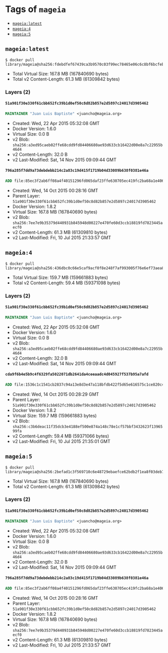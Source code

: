 <!-- THIS FILE IS GENERATED VIA '.template-helpers/generate-tag-details.pl' -->

# Tags of `mageia`

-	[`mageia:latest`](#mageialatest)
-	[`mageia:4`](#mageia4)
-	[`mageia:5`](#mageia5)

## `mageia:latest`

```console
$ docker pull library/mageia@sha256:fdebdfef67439ca3b9570c03f99ec78465e06c6c8bf6bcfeb40f5282e3924b9a
```

-	Total Virtual Size: 167.8 MB (167840690 bytes)
-	Total v2 Content-Length: 61.3 MB (61309842 bytes)

### Layers (2)

#### `51a901f30e330f61cbb652fc39b1d0ef50c8d82b857e2d5897c24017d3905462`

```dockerfile
MAINTAINER "Juan Luis Baptiste" <juancho@mageia.org>
```

-	Created: Wed, 22 Apr 2015 05:32:08 GMT
-	Docker Version: 1.6.0
-	Virtual Size: 0.0 B
-	v2 Blob: `sha256:a3ed95caeb02ffe68cdd9fd84406680ae93d633cb16422d00e8a7c22955b46d4`
-	v2 Content-Length: 32.0 B
-	v2 Last-Modified: Sat, 14 Nov 2015 09:09:44 GMT

#### `796a285f7dd9a73debdebb214c2a83c19d415f1719b04d33089b638f0381e46a`

```dockerfile
ADD file:85ec3f2ab6ff08a4f40151296fd065daf23ffe630705ec419fc2ba68a1e406ac in /
```

-	Created: Wed, 14 Oct 2015 00:28:16 GMT
-	Parent Layer: `51a901f30e330f61cbb652fc39b1d0ef50c8d82b857e2d5897c24017d3905462`
-	Docker Version: 1.8.2
-	Virtual Size: 167.8 MB (167840690 bytes)
-	v2 Blob: `sha256:7ee7e9b35379d440931b845948d00227e470fe60d3ccb18819fd7823445aecf0`
-	v2 Content-Length: 61.3 MB (61309810 bytes)
-	v2 Last-Modified: Fri, 10 Jul 2015 21:33:57 GMT

## `mageia:4`

```console
$ docker pull library/mageia@sha256:436dbc0c66e5caf9acf0f8e248f7af993005f76e6ef73aea8f9beedca4d31e4e
```

-	Total Virtual Size: 159.7 MB (159661883 bytes)
-	Total v2 Content-Length: 59.4 MB (59371098 bytes)

### Layers (2)

#### `51a901f30e330f61cbb652fc39b1d0ef50c8d82b857e2d5897c24017d3905462`

```dockerfile
MAINTAINER "Juan Luis Baptiste" <juancho@mageia.org>
```

-	Created: Wed, 22 Apr 2015 05:32:08 GMT
-	Docker Version: 1.6.0
-	Virtual Size: 0.0 B
-	v2 Blob: `sha256:a3ed95caeb02ffe68cdd9fd84406680ae93d633cb16422d00e8a7c22955b46d4`
-	v2 Content-Length: 32.0 B
-	v2 Last-Modified: Sat, 14 Nov 2015 09:09:44 GMT

#### `cda9f6b4e5b9c4f6329fa5022071db2641da4ceeaadc4d045927f537b95a7afd`

```dockerfile
ADD file:1536c1c1541cb2837c94a13e8d3e47a118bfdb422f5d65e616575c1ce820c476 in /
```

-	Created: Wed, 14 Oct 2015 00:28:29 GMT
-	Parent Layer: `51a901f30e330f61cbb652fc39b1d0ef50c8d82b857e2d5897c24017d3905462`
-	Docker Version: 1.8.2
-	Virtual Size: 159.7 MB (159661883 bytes)
-	v2 Blob: `sha256:c3b6deac11f35dcb3e4188ef500e874a148c78e1cf57bbf3432623f1396599fa`
-	v2 Content-Length: 59.4 MB (59371066 bytes)
-	v2 Last-Modified: Fri, 10 Jul 2015 21:35:01 GMT

## `mageia:5`

```console
$ docker pull library/mageia@sha256:2befad1c3f569710c6e48729ebaefce62bdb2f1ea8f03deb718bce0a3b775535
```

-	Total Virtual Size: 167.8 MB (167840690 bytes)
-	Total v2 Content-Length: 61.3 MB (61309842 bytes)

### Layers (2)

#### `51a901f30e330f61cbb652fc39b1d0ef50c8d82b857e2d5897c24017d3905462`

```dockerfile
MAINTAINER "Juan Luis Baptiste" <juancho@mageia.org>
```

-	Created: Wed, 22 Apr 2015 05:32:08 GMT
-	Docker Version: 1.6.0
-	Virtual Size: 0.0 B
-	v2 Blob: `sha256:a3ed95caeb02ffe68cdd9fd84406680ae93d633cb16422d00e8a7c22955b46d4`
-	v2 Content-Length: 32.0 B
-	v2 Last-Modified: Sat, 14 Nov 2015 09:09:44 GMT

#### `796a285f7dd9a73debdebb214c2a83c19d415f1719b04d33089b638f0381e46a`

```dockerfile
ADD file:85ec3f2ab6ff08a4f40151296fd065daf23ffe630705ec419fc2ba68a1e406ac in /
```

-	Created: Wed, 14 Oct 2015 00:28:16 GMT
-	Parent Layer: `51a901f30e330f61cbb652fc39b1d0ef50c8d82b857e2d5897c24017d3905462`
-	Docker Version: 1.8.2
-	Virtual Size: 167.8 MB (167840690 bytes)
-	v2 Blob: `sha256:7ee7e9b35379d440931b845948d00227e470fe60d3ccb18819fd7823445aecf0`
-	v2 Content-Length: 61.3 MB (61309810 bytes)
-	v2 Last-Modified: Fri, 10 Jul 2015 21:33:57 GMT
